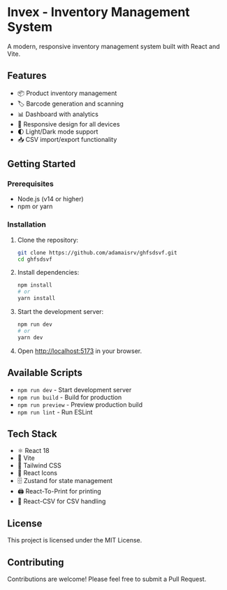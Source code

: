 # Invex - Inventory Management System

A modern, responsive inventory management system built with React and Vite.

## Features

- 📦 Product inventory management
- 🏷️ Barcode generation and scanning
- 📊 Dashboard with analytics
- 📱 Responsive design for all devices
- 🌓 Light/Dark mode support
- 📥 CSV import/export functionality

## Getting Started

### Prerequisites

- Node.js (v14 or higher)
- npm or yarn

### Installation

1. Clone the repository:
   ```bash
   git clone https://github.com/adamaisrv/ghfsdsvf.git
   cd ghfsdsvf
   ```

2. Install dependencies:
   ```bash
   npm install
   # or
   yarn install
   ```

3. Start the development server:
   ```bash
   npm run dev
   # or
   yarn dev
   ```

4. Open [http://localhost:5173](http://localhost:5173) in your browser.

## Available Scripts

- `npm run dev` - Start development server
- `npm run build` - Build for production
- `npm run preview` - Preview production build
- `npm run lint` - Run ESLint

## Tech Stack

- ⚛️ React 18
- 🚀 Vite
- 🎨 Tailwind CSS
- 📱 React Icons
- 🗄️ Zustand for state management
- 🖨️ React-To-Print for printing
- 📄 React-CSV for CSV handling

## License

This project is licensed under the MIT License.

## Contributing

Contributions are welcome! Please feel free to submit a Pull Request.
